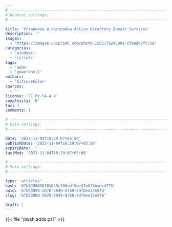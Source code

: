 ```yaml
---
# -------------------------------------------------------------------------------------------------------------------- #
# General settings.
# -------------------------------------------------------------------------------------------------------------------- #

title: 'Установка и настройка Active Directory Domain Services'
description: ''
images:
  - 'https://images.unsplash.com/photo-1585776245991-cf89dd7fc73a'
categories:
  - 'windows'
  - 'scripts'
tags:
  - 'adds'
  - 'powershell'
authors:
  - 'KitsuneSolar'
sources:
  - ''
license: 'CC-BY-SA-4.0'
complexity: '0'
toc: 1
comments: 1

# -------------------------------------------------------------------------------------------------------------------- #
# Date settings.
# -------------------------------------------------------------------------------------------------------------------- #

date: '2023-11-04T10:29:07+03:00'
publishDate: '2023-11-04T10:29:07+03:00'
expiryDate: ''
lastMod: '2023-11-04T10:29:07+03:00'

# -------------------------------------------------------------------------------------------------------------------- #
# Meta settings.
# -------------------------------------------------------------------------------------------------------------------- #

type: 'articles'
hash: '67b8390050701049c760edf0ee37e5f8badc4775'
uuid: '67b83900-5070-5049-8760-edf0ee37e5f8'
slug: '67b83900-5070-5049-8760-edf0ee37e5f8'

draft: 1
---
```


<!--more-->

{{< file "pwsh.adds.ps1" >}}
